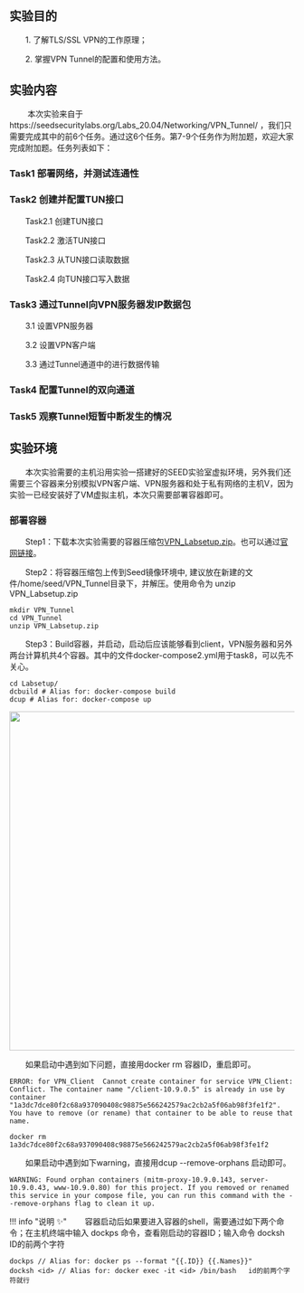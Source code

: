 ## 实验目的

&emsp;&emsp;1. 了解TLS/SSL VPN的工作原理；

&emsp;&emsp;2. 掌握VPN Tunnel的配置和使用方法。

## 实验内容

&emsp;&emsp; 本次实验来自于https://seedsecuritylabs.org/Labs_20.04/Networking/VPN_Tunnel/ ，我们只需要完成其中的前6个任务。通过这6个任务。第7-9个任务作为附加题，欢迎大家完成附加题。任务列表如下：

### Task1 部署网络，并测试连通性

### Task2 创建并配置TUN接口

&emsp;&emsp;Task2.1 创建TUN接口

&emsp;&emsp;Task2.2 激活TUN接口

&emsp;&emsp;Task2.3 从TUN接口读取数据

&emsp;&emsp;Task2.4 向TUN接口写入数据

### Task3 通过Tunnel向VPN服务器发IP数据包

&emsp;&emsp;3.1 设置VPN服务器

&emsp;&emsp;3.2 设置VPN客户端

&emsp;&emsp;3.3 通过Tunnel通道中的进行数据传输

### Task4 配置Tunnel的双向通道

### Task5 观察Tunnel短暂中断发生的情况

## 实验环境

&emsp;&emsp;本次实验需要的主机沿用实验一搭建好的SEED实验室虚拟环境，另外我们还需要三个容器来分别模拟VPN客户端、VPN服务器和处于私有网络的主机V，因为实验一已经安装好了VM虚拟主机，本次只需要部署容器即可。

###  部署容器

&emsp;&emsp;Step1：下载本次实验需要的容器压缩包[VPN_Labsetup.zip](https://gitee.com/hitsz-cslab/net-work-security/tree/master/stupkt)。也可以通过[官网链接](https://seedsecuritylabs.org/Labs_20.04/Networking/VPN_Tunnel/)。

&emsp;&emsp;Step2：将容器压缩包上传到Seed镜像环境中, 建议放在新建的文件/home/seed/VPN_Tunnel目录下，并解压。使用命令为 unzip VPN_Labsetup.zip

    mkdir VPN_Tunnel
    cd VPN_Tunnel
    unzip VPN_Labsetup.zip

&emsp;&emsp;Step3：Build容器，并启动，启动后应该能够看到client，VPN服务器和另外两台计算机共4个容器。其中的文件docker-compose2.yml用于task8，可以先不关心。
    
    cd Labsetup/
    dcbuild # Alias for: docker-compose build
    dcup # Alias for: docker-compose up
   <center><img src="../assets/1-1.png" width = 600></center>

&emsp;&emsp;如果启动中遇到如下问题，直接用docker rm 容器ID，重启即可。
    
    ERROR: for VPN_Client  Cannot create container for service VPN_Client: Conflict. The container name "/client-10.9.0.5" is already in use by container "1a3dc7dce80f2c68a937090408c98875e566242579ac2cb2a5f06ab98f3fe1f2". You have to remove (or rename) that container to be able to reuse that name.

    docker rm 1a3dc7dce80f2c68a937090408c98875e566242579ac2cb2a5f06ab98f3fe1f2

&emsp;&emsp;如果启动中遇到如下warning，直接用dcup --remove-orphans 启动即可。

    WARNING: Found orphan containers (mitm-proxy-10.9.0.143, server-10.9.0.43, www-10.9.0.80) for this project. If you removed or renamed this service in your compose file, you can run this command with the --remove-orphans flag to clean it up.
    

!!! info "说明 :sparkles:"
&emsp;&emsp;容器启动后如果要进入容器的shell，需要通过如下两个命令；在主机终端中输入 dockps 命令，查看刚启动的容器ID；输入命令 docksh ID的前两个字符
    
    dockps // Alias for: docker ps --format "{{.ID}} {{.Names}}"
    docksh <id> // Alias for: docker exec -it <id> /bin/bash   id的前两个字符就行

